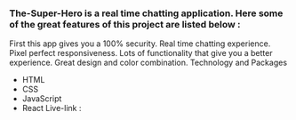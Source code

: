 ### The-Super-Hero is a real time chatting application. Here some of the great features of this project are listed below :
First this app gives you a 100% security.
Real time chatting experience.
Pixel perfect responsiveness.
Lots of functionality that give you a better experience.
Great design and color combination.
Technology and Packages
- HTML
- CSS
- JavaScript
- React
Live-link : 
